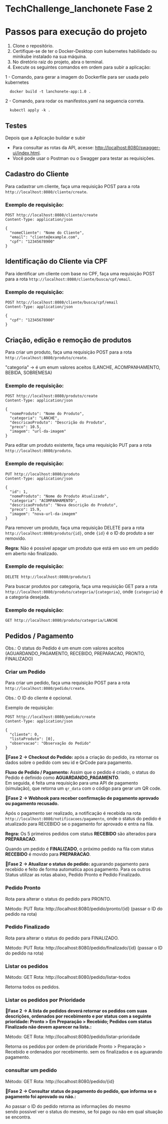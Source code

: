 # TechChallenge_lanchonete Fase 2

# Passos para execução do projeto

1. Clone o repositório.
2. Certifique-se de ter o Docker-Desktop com kubernetes habilidado ou minikube instalado na sua máquina.
3. No diretório raiz do projeto, abra o terminal.
4. Execute os seguintes comandos em ordem para subir a aplicação:

1 - Comando, para gerar a imagem do Dockerfile para ser usada pelo kubernetes
 ```shell
   docker build -t lanchonete-app:1.0 .
```

2 - Comando, para rodar os manifestos.yaml na seguencia correta.

```shell
  kubectl apply -k .
```

## Testes

Depois que a Aplicação buildar e subir

- Para consultar as rotas da API, acesse: [http://localhost:8080/swagger-ui/index.html](http://localhost:8080/swagger-ui/index.html).
- Você pode usar o Postman ou o Swagger para testar as requisições.

## Cadastro do Cliente

Para cadastrar um cliente, faça uma requisição POST para a rota `http://localhost:8080/cliente/create`.

### Exemplo de requisição:

```http
POST http://localhost:8080/cliente/create
Content-Type: application/json

{
  "nomeCliente": "Nome do Cliente",
  "email": "cliente@example.com",
  "cpf": "12345678900"
}
```

## Identificação do Cliente via CPF

Para identificar um cliente com base no CPF, faça uma requisição POST para a rota `http://localhost:8080/cliente/busca/cpf/email`.

### Exemplo de requisição:

```http
POST http://localhost:8080/cliente/busca/cpf/email
Content-Type: application/json

{
  "cpf": "12345678900"
}
```

## Criação, edição e remoção de produtos

Para criar um produto, faça uma requisição POST para a rota `http://localhost:8080/produto/create`.

"categoria" -> é um enum valores aceitos (LANCHE, ACOMPANHAMENTO, BEBIDA, SOBREMESA)

### Exemplo de requisição:

```http
POST http://localhost:8080/produto/create
Content-Type: application/json

{
  "nomeProduto": "Nome do Produto",
  "categoria": "LANCHE",
  "descricaoProduto": "Descrição do Produto",
  "preco": 10.5,
  "imagem": "url-da-imagem"
}
```

Para editar um produto existente, faça uma requisição PUT para a rota `http://localhost:8080/produto`.

### Exemplo de requisição:

```http
PUT http://localhost:8080/produto
Content-Type: application/json

{
  "id": 1,
  "nomeProduto": "Nome do Produto Atualizado",
  "categoria": "ACOMPANHAMENTO",
  "descricaoProduto": "Nova descrição do Produto",
  "preco": 15.9,
  "imagem": "nova-url-da-imagem"
}
```

Para remover um produto, faça uma requisição DELETE para a rota `http://localhost:8080/produto/{id}`, onde `{id}` é o ID do produto a ser removido.

**Regra:** Não é possível apagar um produto que está em uso em um pedido em aberto não finalizado.

### Exemplo de requisição:

```http
DELETE http://localhost:8080/produto/1
```

Para buscar produtos por categoria, faça uma requisição GET para a rota `http://localhost:8080/produto/categoria/{categoria}`, onde `{categoria}` é a categoria desejada.

### Exemplo de requisição:

```http
GET http://localhost:8080/produto/categoria/LANCHE
```


## Pedidos / Pagamento

Obs.: O status do Pedido é um enum com valores aceitos (AGUARDANDO_PAGAMENTO, RECEBIDO, PREPARACAO, PRONTO, FINALIZADO)

### Criar um Pedido

Para criar um pedido, faça uma requisição POST para a rota `http://localhost:8080/pedido/create`.

Obs.: O ID do cliente é opcional.

Exemplo de requisição:

```http
POST http://localhost:8080/pedido/create
Content-Type: application/json

{
  "cliente": 0,
  "listaProduto": [0],
  "observacao": "Observação do Pedido"
}
```
:red_circle:**Fase 2 -> Checkout do Pedido:**
 após a criação do pedido, ira retornar os dados sobre o pedido com seu id e QrCode para pagamento.

**Fluxo de Pedido / Pagamento:**
Assim que o pedido é criado, o status do Pedido é definido como <b>AGUARDANDO_PAGAMENTO</b>.<br>Em seguida, é feita uma requisição para uma API de pagamento (simulação), que retorna um `qr_data` com o código para gerar um QR code.


:red_circle:**Fase 2 -> Webhook para receber confirmação de pagamento aprovado ou pagamento recusado.**

Após o pagamento ser realizado, a notificação é recebida na rota `http://localhost:8080/notificacoes/pagamento`, onde o status do pedido é atualizado para RECEBIDO se o pagamento for aprovado e entra na fila.

**Regra:** Os 5 primeiros pedidos com status <b>RECEBIDO</b> são alterados para <b>PREPARACAO</b>.

Quando um pedido é <b>FINALIZADO</b>, o próximo pedido na fila com status <b>RECEBIDO</b> é movido para <b>PREPARACAO</b>.


:red_circle:**Fase 2 -> Atualizar o status do pedido:**
aguarando pagamento para recebido e feito de forma automatica apos pagamento.
Para os outros Status utilizar as rotas abaixo, Pedido Pronto e Pedido Finalizado.


### Pedido Pronto

Rota para alterar o status do pedido para PRONTO.

Método: PUT
Rota: http://localhost:8080/pedido/pronto/{id} (passar o ID do pedido na rota)

### Pedido Finalizado

Rota para alterar o status do pedido para FINALIZADO.

Método: PUT
Rota: http://localhost:8080/pedido/finalizado/{id} (passar o ID do pedido na rota)

### Listar os pedidos

Método: GET
Rota: http://localhost:8080/pedido/listar-todos

Retorna todos os pedidos.


### Listar os pedidos por Prioridade

:red_circle:**Fase 2 ->  A lista de pedidos deverá retornar os pedidos com suas descrições, ordenados por recebimento e por status com a seguinte prioridade: Pronto > Em Preparação > Recebido; Pedidos com status Finalizado não devem aparecer na lista.:**

Método: GET
Rota: http://localhost:8080/pedido/listar-prioridade

Retorna os pedidos por ordem de prioridade Pronto > Preparação > Recebido e ordenados por recebimento. sem os finalizados e os aguarando pagamento.


### consultar um pedido

Método: GET
Rota: http://localhost:8080/pedido/{id}

:red_circle:**Fase 2 -> Consultar status de pagamento do pedido, que informa se o pagamento foi aprovado ou não.:**

Ao passar o ID do pedido retorna as informações do mesmo  
sendo possivel ver o status do mesmo, se foi pago ou não em qual situação se encontra.
